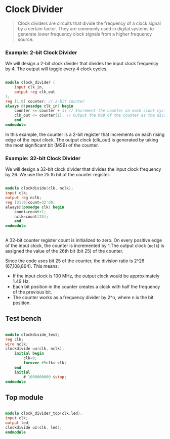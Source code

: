 # Clock Divider

> Clock dividers are circuits that divide the frequency of a clock signal by a certain factor. They are commonly used in digital systems to generate lower frequency clock signals from a higher frequency source.

### Example: 2-bit Clock Divider

We will design a 2-bit clock divider that divides the input clock frequency by 4. The output will toggle every 4 clock cycles.

```verilog

module clock_divider (
    input clk_in,
    output reg clk_out
);    
reg [1:0] counter; // 2-bit counter   
always @(posedge clk_in) begin
    counter <= counter + 1; // Increment the counter on each clock cycle
    clk_out <= counter[1]; // Output the MSB of the counter as the divided clock
    end
endmodule
```

In this example, the counter is a 2-bit register that increments on each rising edge of the input clock. The output clock (clk_out) is generated by taking the most significant bit (MSB) of the counter.

### Example: 32-bit Clock Divider

We will design a 32-bit clock divider that divides the input clock frequency by 26. We use the 25 th bit of the counter register.

```verilog

module clockdivide(clk, nclk);
input clk;
output reg nclk;
reg [31:0]count=32'd0;
always@(posedge clk) begin
    count=count+1;
    nclk=count[25];
    end
endmodule
    
```

A 32-bit counter register count is initialized to zero. On every positive edge of the input clock, the counter is incremented by 1.The output clock (`nclk`) is assigned the value of the 26th bit (bit 25) of the counter.

Since the code uses bit 25 of the counter, the division ratio is 2^26 (67,108,864). This means:

- If the input clock is 100 MHz, the output clock would be approximately 1.49 Hz.
- Each bit position in the counter creates a clock with half the frequency of the previous bit.
- The counter works as a frequency divider by 2^n, where n is the bit position.

## Test bench

```verilog

module clockdivide_test;
reg clk;
wire nclk;
clockdivide uu(clk, nclk);
    initial begin
        clk=0;
        forever #5clk=~clk;
    end
    initial
        # 1000000000 $stop;
endmodule
```

## Top module

```verilog

module clock_divider_top(clk,led);
input clk;
output led;
clockdivide u1(clk, led);
endmodule
```